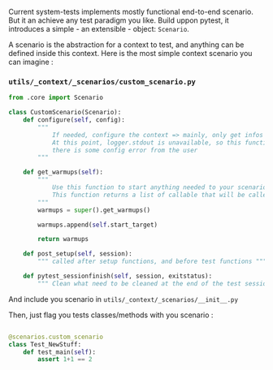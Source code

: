 Current system-tests implements mostly functional end-to-end scenario. But it an achieve any test paradigm you like. Build uppon pytest, it introduces a simple - an extensible - object: `Scenario`.

A scenario is the abstraction for a context to test, and anything can be defined inside this context. Here is the most simple context scenario you can imagine :


### `utils/_context/_scenarios/custom_scenario.py`

```python
from .core import Scenario

class CustomScenario(Scenario):
    def configure(self, config):
        """
            If needed, configure the context => mainly, only get infos from config
            At this point, logger.stdout is unavailable, so this function should not fail, unless
            there is some config error from the user
        """

    def get_warmups(self):
        """
            Use this function to start anything needed to your scenario (build, run targets)
            This function returns a list of callable that will be called sequentially
        """
        warmups = super().get_warmups()

        warmups.append(self.start_target)

        return warmups

    def post_setup(self, session):
        """ called after setup functions, and before test functions """

    def pytest_sessionfinish(self, session, exitstatus):
        """ Clean what need to be cleaned at the end of the test session """
```

And include you scenario in `utils/_context/_scenarios/__init__.py`

Then, just flag you tests classes/methods with you scenario :

```python

@scenarios.custom_scenario
class Test_NewStuff:
    def test_main(self):
        assert 1+1 == 2
```
